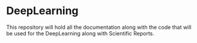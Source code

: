 # DeepLearning
This repository will hold all the documentation along with the code that will be used for the DeepLearning along with Scientific Reports.
